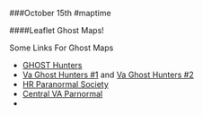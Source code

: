 ###October 15th #maptime  

####Leaflet Ghost Maps!

Some Links For Ghost Maps 

* [GHOST Hunters](http://www.freewebs.com/findghost/virginia.htm)
* [Va Ghost Hunters #1](http://virginiaghosthunters.webs.com/ourinvestigations.htm) and [Va Ghost Hunters #2](http://virginiaghosthunters.webs.com/investigations2.htm)
* [HR Paranormal Society](http://harpsva.com/our-investigations.php)
* [Central VA Parnormal](http://www.cvapi.com/EVP.html)
* 
